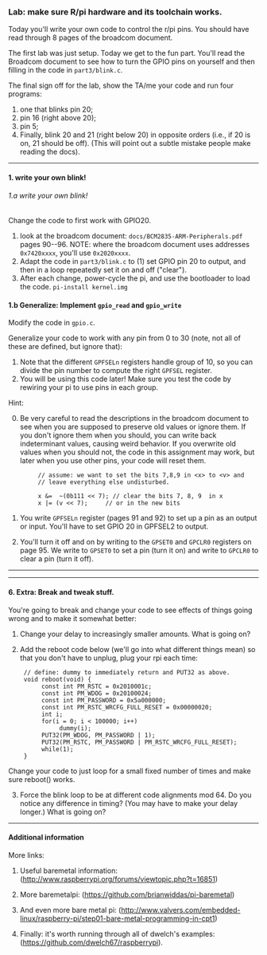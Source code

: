 ### Lab: make sure R/pi hardware and its toolchain works.

Today you'll write your own code to control the r/pi pins.  You should have 
read through 8 pages of the broadcom document.

The first lab was just setup.  Today we get to the fun part.  You'll read
the Broadcom document to see how to turn the GPIO pins on yourself and
then filling in the code in `part3/blink.c`.


The final sign off for the lab, show the TA/me your code and run four
  programs: 
  1. one that blinks pin 20; 
  2. pin 16 (right above 20);
  3. pin 5;
  4. Finally, blink 20 and 21 (right below 20) in opposite orders (i.e.,
  if 20 is on, 21 should be off).  (This will point out a subtle mistake
  people make reading the docs).

--------------------------------------------------------------------------
#### 1. write your own blink!

###### 1.a write your own blink!

Change the code to first work with GPIO20.

   1. look at the broadcom document: `docs/BCM2835-ARM-Peripherals.pdf`
   pages 90--96.  NOTE: where the broadcom document uses
   addresses `0x7420xxxx`, you'll use `0x2020xxxx`.
   2. Adapt the code in `part3/blink.c` to (1) set GPIO pin 20 to output,
   and then in a loop repeatedly set it on and off ("clear").
   3. After each change, power-cycle the pi, and use the bootloader to
   load the code. `pi-install kernel.img`

#### 1.b Generalize: Implement `gpio_read` and `gpio_write`

Modify the code in `gpio.c`.

Generalize your code to work with any pin from 0 to 30 (note, not all of these
are defined, but ignore that):  

   1. Note that the different `GPFSELn` registers handle group of 10, so you 
	can divide the pin number to compute the right `GPFSEL` register.
   2. You will be using this code later!   Make sure you test the code by 
	rewiring your pi to use pins in each group.

Hint:

  0.  Be very careful to read the descriptions in the broadcom document to
   see when you are supposed to preserve old values or ignore them.
   If you don't ignore them when you should, you can write back
   indeterminant values, causing weird behavior.  If you overwrite old
   values when you should not, the code in this assignment may work,
   but later when you use other pins, your code will reset them.
 
               // assume: we want to set the bits 7,8,9 in <x> to <v> and
               // leave everything else undisturbed.
               
               x &=  ~(0b111 << 7); // clear the bits 7, 8, 9  in x
               x |= (v << 7);     // or in the new bits
                          

  1. You write `GPFSELn` register (pages 91 and 92) to set up a pin as an
  output or input. You'll have to set GPIO 20 in GPFSEL2 to output.

  2. You'll turn it off and on by writing to the `GPSET0` and `GPCLR0`
  registers on page 95.  We write to `GPSET0` to set a pin (turn it on)
  and write to `GPCLR0` to clear a pin (turn it off).

--------------------------------------------------------------------------


--------------------------------------------------------------------------
#### 6. Extra: Break and tweak stuff.

You're going to break and change your code to see effects of things going 
wrong and to make it somewhat better:

   1. Change your delay to increasingly smaller amounts.   What is going on?

   2. Add the reboot code below (we'll go into what different things mean)
   so that you don't have to unplug, plug your rpi each time:

           // define: dummy to immediately return and PUT32 as above.
           void reboot(void) {
                const int PM_RSTC = 0x2010001c;
                const int PM_WDOG = 0x20100024;
                const int PM_PASSWORD = 0x5a000000;
                const int PM_RSTC_WRCFG_FULL_RESET = 0x00000020;
                int i;
                for(i = 0; i < 100000; i++)
                     dummy(i);
                PUT32(PM_WDOG, PM_PASSWORD | 1);
                PUT32(PM_RSTC, PM_PASSWORD | PM_RSTC_WRCFG_FULL_RESET);
                while(1);
           }
   Change your code to just loop for a small fixed number of times and make
   sure reboot() works.

   3. Force the blink loop to be at different code alignments mod 64.   Do 
   you notice any difference in timing?  (You may have to make your 
   delay longer.)  What is going on?  

--------------------------------------------------------------------------
#### Additional information

More links:

  1. Useful baremetal information: (http://www.raspberrypi.org/forums/viewtopic.php?t=16851)

  2. More baremetalpi: (https://github.com/brianwiddas/pi-baremetal)

  3. And even more bare metal pi: (http://www.valvers.com/embedded-linux/raspberry-pi/step01-bare-metal-programming-in-cpt1)

  4. Finally: it's worth running through all of dwelch's examples:
  (https://github.com/dwelch67/raspberrypi).

